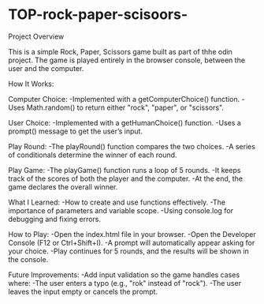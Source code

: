 # TOP-rock-paper-scisoors-
Project Overview

This is a simple Rock, Paper, Scissors game built as part of thhe odin project.
The game is played entirely in the browser console, between the user and the computer.

How It Works:

Computer Choice:
-Implemented with a getComputerChoice() function.
-Uses Math.random() to return either "rock", "paper", or "scissors".

User Choice:
-Implemented with a getHumanChoice() function.
-Uses a prompt() message to get the user’s input.

Play Round:
-The playRound() function compares the two choices.
-A series of conditionals determine the winner of each round.

Play Game:
-The playGame() function runs a loop of 5 rounds.
-It keeps track of the scores of both the player and the computer.
-At the end, the game declares the overall winner.

What I Learned:
-How to create and use functions effectively.
-The importance of parameters and variable scope.
-Using console.log for debugging and fixing errors.

How to Play:
-Open the index.html file in your browser.
-Open the Developer Console (F12 or Ctrl+Shift+I).
-A prompt will automatically appear asking for your choice.
-Play continues for 5 rounds, and the results will be shown in the console.

Future Improvements:
-Add input validation so the game handles cases where:
-The user enters a typo (e.g., "rok" instead of "rock").
-The user leaves the input empty or cancels the prompt.